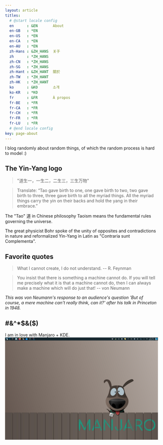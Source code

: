 ```yaml
---
layout: article
titles:
  # @start locale config
  en      : &EN       About
  en-GB   : *EN
  en-US   : *EN
  en-CA   : *EN
  en-AU   : *EN
  zh-Hans : &ZH_HANS  关于
  zh      : *ZH_HANS
  zh-CN   : *ZH_HANS
  zh-SG   : *ZH_HANS
  zh-Hant : &ZH_HANT  關於
  zh-TW   : *ZH_HANT
  zh-HK   : *ZH_HANT
  ko      : &KO       소개
  ko-KR   : *KO
  fr      : &FR       À propos
  fr-BE   : *FR
  fr-CA   : *FR
  fr-CH   : *FR
  fr-FR   : *FR
  fr-LU   : *FR
  # @end locale config
key: page-about
---
```


I blog randomly about random things, of which the random process is hard to model :)

## The Yin-Yang logo
>"道生一，一生二，二生三，三生万物"

>Translate: “Tao gave birth to one, one gave birth to two, two gave birth to three, three gave birth to all the myriad things. All the myriad things carry the yin on their backs and hold the yang in their embrace.”

The "Tao" 道 in Chinese philosophy Taoism means the fundamental rules governing the universe. 

The great physicist Bohr spoke of the unity of opposites and contradictions in nature and reformalized Yin-Yang in Latin as "Contraria sunt Complementa". 

## Favorite quotes


> What I cannot create, I do not understand. -- R. Feynman

> You insist that there is something a machine cannot do. If you will tell me precisely what it is that a machine cannot do, then I can always make a machine which will do just that! -- von Neumann

*This was von Neumann's response to an audience's question 'But of course, a mere machine can't really think, can it?' after his talk in Princeton in 1948.* 

## #&^*$&($)
I am in love with Manjaro + KDE.
![KDE](https://raw.githubusercontent.com/Linlinzhao/linlinzhao.github.io/master/assets/images/kde.png)

